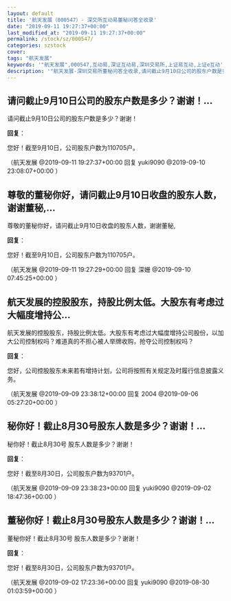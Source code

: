 ```yaml
---
layout: default
title: '航天发展（000547）- 深交所互动易董秘问答全收录'
date: "2019-09-11 19:27:37+00:00"
last_modified_at: "2019-09-11 19:27:37+00:00"
permalink: /stock/sz/000547/
categories: szstock
cover: 
tags: "航天发展"
keywords: '"航天发展",000547,互动易,深证互动易,深圳交易所,上证易互动,上证e互动'
description: '"航天发展-深圳交易所董秘问答全收录,请问截止9月10日公司的股东户数是多少？谢谢！"'
---
```


## 请问截止9月10日公司的股东户数是多少？谢谢！...

请问截止9月10日公司的股东户数是多少？谢谢！

**回复**：

您好！截至9月10日，公司股东户数为110705户。 

（航天发展  @2019-09-11 19:27:37+00:00 回复 yuki9090  @2019-09-10 23:08:07+00:00 ）

## 尊敬的董秘你好，请问截止9月10日收盘的股东人数，谢谢董秘,...

尊敬的董秘你好，请问截止9月10日收盘的股东人数，谢谢董秘,

**回复**：

您好！截至9月10日，公司股东户数为110705户。 

（航天发展  @2019-09-11 19:27:29+00:00 回复 深姗  @2019-09-10 07:45:25+00:00 ）

## 航天发展的控股股东，持股比例太低。大股东有考虑过大幅度增持公...

航天发展的控股股东，持股比例太低。大股东有考虑过大幅度增持公司股份，以加大公司控制权吗？难道真的不担心被人举牌收购，抢夺公司控制权吗？

**回复**：

您好，公司控股股东未来若有增持计划，公司将按照有关规定及时履行信息披露义务。 

（航天发展  @2019-09-09 23:38:12+00:00 回复 2004  @2019-09-06 05:27:20+00:00 ）

## 秘你好！截止8月30号股东人数是多少？谢谢！...

秘你好！截止8月30号 股东人数是多少？谢谢！

**回复**：

您好！截至8月30日，公司股东户数为93701户。 

（航天发展  @2019-09-09 23:38:23+00:00 回复 yuki9090  @2019-09-02 18:47:36+00:00 ）

## 董秘你好！截止8月30号股东人数是多少？谢谢！...

董秘你好！截止8月30号 股东人数是多少？谢谢！

**回复**：

您好！截至8月30日，公司股东户数为93701户。 

（航天发展  @2019-09-02 17:23:36+00:00 回复 yuki9090  @2019-08-30 01:03:59+00:00 ）

